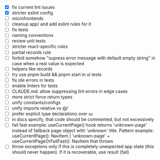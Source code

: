 - [x] fix current lint issues
- [x] stricter eslint config
- [ ] microfrontends
- [ ] cleanup app/ and add eslint rules for it
- [ ] fix tests
- [ ] naming conventions
- [ ] review unit tests
- [ ] stricter react-specific rules
- [ ] partial records rule
- [ ] forbid somehow "supress error message with default empty string" in case when a real value is expected
- [ ] helpers like records
- [ ] try use pnpm build && pnpm start in ui tests
- [ ] fix ide errors in tests
- [ ] enable linters for tests
- [ ] CLAUDE.md: allow suppressing lint errors in edge cases
- [ ] more strict force return types
- [ ] unify constants/configs
- [ ] unify imports relative vs @/
- [ ] prefer explicit type declarations over `as`
- [ ] in docs specify, that code should be commented, but not excessively
- [ ] fail fast example: useCurrentPage() hook returns 'unknown-page' instead of fallback page object with 'unknown' title. Pattern example: useCurrentPage(): NavItem | 'unknown-page' + useCurrentPageOrFailFast(): NavItem that throws
- [ ] throw exceptions only if this is completely unexpected app state (this should never happen). If it is recoverable, use result (fail)
